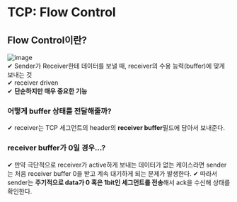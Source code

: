 # TCP: Flow Control
## Flow Control이란?
![image](https://user-images.githubusercontent.com/109324637/194762149-b584ac21-9481-4a78-9090-6cb9d6cfdd10.png)  
✔ Sender가 Receiver한테 데이터를 보낼 때, receiver의 수용 능력(buffer)에 맞게 보내는 것  
✔ receiver driven  
✔ **단순하지만 매우 중요한 기능**
### 어떻게 buffer 상태를 전달해줄까?
✔ receiver는 TCP 세그먼트의 header의 **receiver buffer**필드에 담아서 보내준다.  
### receiver buffer가 0일 경우...?
✔ 만약 극단적으로 receiver가 active하게 보내는 데이터가 없는 케이스라면 sender는 처음 receiver buffer 0을 받고 계속 대기하게 되는 문제가 발생한다.
✔ 따라서 sender는 **주기적으로 data가 0 혹은 1bit인 세그먼트를 전송**해서 ack을 수신해 상태를 확인한다.
